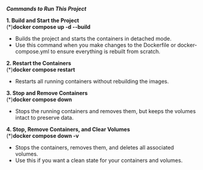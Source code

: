 
*********************************Commands to Run This Project*********************************  

**1. Build and Start the Project**  
(*)**docker compose up -d --build**  
- Builds the project and starts the containers in detached mode.  
- Use this command when you make changes to the Dockerfile or docker-compose.yml to ensure everything is rebuilt from scratch.  


**2. Restart the Containers**  
(*)**docker compose restart**  
- Restarts all running containers without rebuilding the images.  


**3. Stop and Remove Containers**  
(*)**docker compose down**  
- Stops the running containers and removes them, but keeps the volumes intact to preserve data.  


**4. Stop, Remove Containers, and Clear Volumes**  
(*)**docker compose down -v**  
- Stops the containers, removes them, and deletes all associated volumes.  
- Use this if you want a clean state for your containers and volumes.  